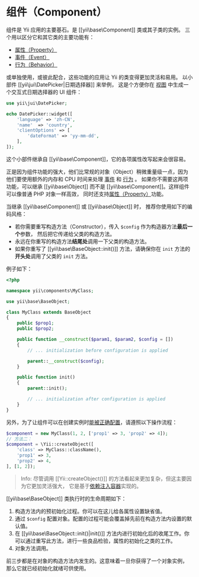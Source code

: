 组件（Component）
==========

组件是 Yii 应用的主要基石。是 [[yii\base\Component]] 类或其子类的实例。
三个用以区分它和其它类的主要功能有：

* [属性（Property）](concept-properties.md)
* [事件（Event）](concept-events.md)
* [行为（Behavior）](concept-behaviors.md)
 
或单独使用，或彼此配合，这些功能的应用让 Yii 的类变得更加灵活和易用。
以小部件 [[yii\jui\DatePicker|日期选择器]] 来举例，
这是个方便你在 [视图](structure-view.md) 中生成一个交互式日期选择器的 UI 组件：

```php
use yii\jui\DatePicker;

echo DatePicker::widget([
    'language' => 'zh-CN',
    'name'  => 'country',
    'clientOptions' => [
        'dateFormat' => 'yy-mm-dd',
    ],
]);
```

这个小部件继承自 [[yii\base\Component]]，它的各项属性改写起来会很容易。

正是因为组件功能的强大，他们比常规的对象（Object）稍微重量级一点，因为他们要使用额外的内存和 CPU 时间来处理
[事件](concept-events.md) 和 [行为](concept-behaviors.md) 。
如果你不需要这两项功能，可以继承 [[yii\base\Object]] 
而不是 [[yii\base\Component]]。这样组件可以像普通 PHP 对象一样高效，
同时还支持[属性（Property）](concept-properties.md)功能。

当继承 [[yii\base\Component]] 或 [[yii\base\Object]] 时，
推荐你使用如下的编码风格：

- 若你需要重写构造方法（Constructor），传入 `$config` 作为构造器方法**最后一个**参数，
  然后把它传递给父类的构造方法。
- 永远在你重写的构造方法**结尾处**调用一下父类的构造方法。
- 如果你重写了 [[yii\base\BaseObject::init()]] 方法，请确保你在 `init` 方法的**开头处**调用了父类的 `init` 方法。

例子如下：

```php
<?php

namespace yii\components\MyClass;

use yii\base\BaseObject;

class MyClass extends BaseObject
{
    public $prop1;
    public $prop2;

    public function __construct($param1, $param2, $config = [])
    {
        // ... initialization before configuration is applied

        parent::__construct($config);
    }

    public function init()
    {
        parent::init();

        // ... initialization after configuration is applied
    }
}
```

另外，为了让组件可以在创建实例时[能被正确配置](concept-configurations.md)，请遵照以下操作流程：

```php
$component = new MyClass(1, 2, ['prop1' => 3, 'prop2' => 4]);
// 方法二：
$component = \Yii::createObject([
    'class' => MyClass::className(),
    'prop1' => 3,
    'prop2' => 4,
], [1, 2]);
```

> Info: 尽管调用 [[Yii::createObject()]] 的方法看起来更加复杂，但这主要因为它更加灵活强大，
> 它是基于[依赖注入容器](concept-di-container.md)实现的。
  

[[yii\base\BaseObject]] 类执行时的生命周期如下：

1. 构造方法内的预初始化过程。你可以在这儿给各属性设置缺省值。
2. 通过 `$config` 配置对象。配置的过程可能会覆盖掉先前在构造方法内设置的默认值。
3. 在 [[yii\base\BaseObject::init()|init()]] 方法内进行初始化后的收尾工作。你可以通过重写此方法，进行一些良品检验，属性的初始化之类的工作。
4. 对象方法调用。

前三步都是在对象的构造方法内发生的。这意味着一旦你获得了一个对象实例，
那么它就已经初始化就绪可供使用。

